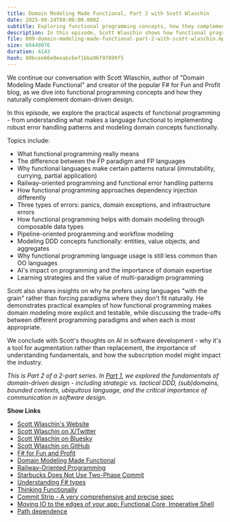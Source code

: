 ```yaml
---
title: Domain Modeling Made Functional, Part 2 with Scott Wlaschin
date: 2025-09-24T09:00:00.000Z
subtitle: Exploring functional programming concepts, how they complement DDD, and practical techniques for modeling domains functionally.
description: In this episode, Scott Wlaschin shows how functional programming concepts can enhance domain-driven design, sharing practical techniques for building more expressive, testable domain models using functional approaches.
file: 009-domain-modeling-made-functional-part-2-with-scott-wlaschin.mp3
size: 66449076
duration: 4143
hash: 80bcee66e0eeabc6ef1bba96f97899f5
---
```


We continue our conversation with Scott Wlaschin, author of "Domain Modeling Made Functional" and creator of the popular F# for Fun and Profit blog, as we dive into functional programming concepts and how they naturally complement domain-driven design.

In this episode, we explore the practical aspects of functional programming - from understanding what makes a language functional to implementing robust error handling patterns and modeling domain concepts functionally.

Topics include:

- What functional programming really means
- The difference between the FP paradigm and FP languages
- Why functional languages make certain patterns natural (immutability, currying, partial application)
- Railway-oriented programming and functional error handling patterns
- How functional programming approaches dependency injection differently
- Three types of errors: panics, domain exceptions, and infrastructure errors
- How functional programming helps with domain modeling through composable data types
- Pipeline-oriented programming and workflow modeling
- Modeling DDD concepts functionally: entities, value objects, and aggregates
- Why functional programming language usage is still less common than OO languages
- AI's impact on programming and the importance of domain expertise
- Learning strategies and the value of multi-paradigm programming

Scott also shares insights on why he prefers using languages "with the grain" rather than forcing paradigms where they don't fit naturally.
He demonstrates practical examples of how functional programming makes domain modeling more explicit and testable, while discussing the trade-offs between different programming paradigms and when each is most appropriate.

We conclude with Scott's thoughts on AI in software development - why it's a tool for augmentation rather than replacement, the importance of understanding fundamentals, and how the subscription model might impact the industry.

_This is Part 2 of a 2-part series. In [Part 1](https://compiledconversations.com/8/), we explored the fundamentals of domain-driven design - including strategic vs. tactical DDD, (sub)domains, bounded contexts, ubiquitous language, and the critical importance of communication in software design._

**Show Links**

- [Scott Wlaschin's Website](https://scottwlaschin.com/)
- [Scott Wlaschin on X/Twitter](https://x.com/ScottWlaschin)
- [Scott Wlaschin on Bluesky](https://bsky.app/profile/scottwlaschin.bsky.social)
- [Scott Wlaschin on GitHub](https://github.com/swlaschin)
- [F# for Fun and Profit](https://fsharpforfunandprofit.com/)
- [Domain Modeling Made Functional](https://pragprog.com/titles/swdddf/domain-modeling-made-functional/)
- [Railway-Oriented Programming](https://fsharpforfunandprofit.com/rop/)
- [Starbucks Does Not Use Two-Phase Commit](https://www.enterpriseintegrationpatterns.com/ramblings/18_starbucks.html)
- [Understanding F# types](https://fsharpforfunandprofit.com/posts/types-intro/)
- [Thinking Functionally](https://fsharpforfunandprofit.com/posts/thinking-functionally-intro/)
- [Commit Strip - A very comprehensive and precise spec](https://www.commitstrip.com/en/2016/08/25/a-very-comprehensive-and-precise-spec/)
- [Moving IO to the edges of your app: Functional Core, Imperative Shell](https://www.youtube.com/watch?v=P1vES9AgfC4)
- [Path dependence](https://en.wikipedia.org/wiki/Path_dependence)
